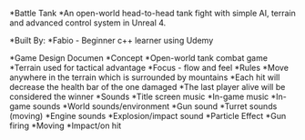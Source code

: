 *Battle Tank
  *An open-world head-to-head tank fight with simple AI, terrain and advanced control system in Unreal 4.

*Built By:
  *Fabio - Beginner c++ learner using Udemy

*Game Design Documen
  *Concept
      *Open-world tank combat game
      *Terrain used for tactical advantage
      *Focus - flow and feel
  *Rules
      *Move anywhere in the terrain which is surrounded by mountains
      *Each hit will decrease the health bar of the one damaged
      *The last player alive will be considered the winner 
  *Sounds
      *Title screen music
      *In-game music
      *In-game sounds
          *World sounds/environment
          *Gun sound
          *Turret sounds (moving)
          *Engine sounds
          *Explosion/impact sound
  *Particle Effect
      *Gun firing
      *Moving
      *Impact/on hit
